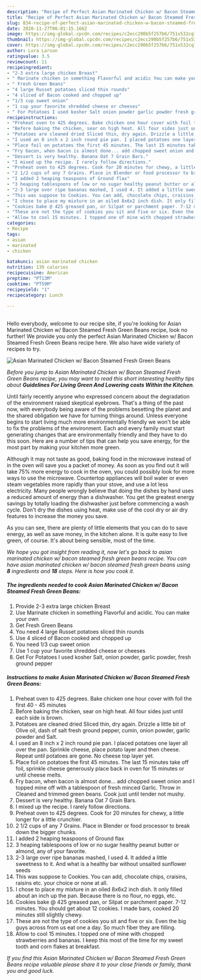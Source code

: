 ```yaml
---
description: "Recipe of Perfect Asian Marinated Chicken w/ Bacon Steamed Fresh Green Beans"
title: "Recipe of Perfect Asian Marinated Chicken w/ Bacon Steamed Fresh Green Beans"
slug: 834-recipe-of-perfect-asian-marinated-chicken-w-bacon-steamed-fresh-green-beans
date: 2020-11-27T06:01:15.166Z
image: https://img-global.cpcdn.com/recipes/c2ecc290b5f257b6/751x532cq70/asian-marinated-chicken-w-bacon-steamed-fresh-green-beans-recipe-main-photo.jpg
thumbnail: https://img-global.cpcdn.com/recipes/c2ecc290b5f257b6/751x532cq70/asian-marinated-chicken-w-bacon-steamed-fresh-green-beans-recipe-main-photo.jpg
cover: https://img-global.cpcdn.com/recipes/c2ecc290b5f257b6/751x532cq70/asian-marinated-chicken-w-bacon-steamed-fresh-green-beans-recipe-main-photo.jpg
author: Lora Larson
ratingvalue: 3.5
reviewcount: 11
recipeingredient:
- "2-3 extra large chicken Breast"
- " Marinate chicken in something Flavorful and acidic You can make your own"
- " Fresh Green Beans"
- "4 large Russet potatoes sliced thin rounds"
- "4 sliced of Bacon cooked and chopped up"
- "1/3 cup sweet onion"
- "1 cup your favorite shredded cheese or cheeses"
- " For Potatoes I used kosher Salt onion powder garlic powder fresh ground pepper"
recipeinstructions:
- "Preheat oven to 425 degrees. Bake chicken one hour cover with foil the first 40 - 45 minutes"
- "Before baking the chicken, sear on high heat. All four sides just until each side is brown."
- "Potatoes are cleaned dried Sliced thin, dry again. Drizzle a little bit of Olive oil, dash of salt fresh ground pepper, cumin, onion powder, garlic powder and Salt."
- "I used an 8 inch x 2 inch round pie pan. I placed potatoes one layer all over the pan. Sprinkle cheese, place potato layer and then cheese. Repeat until potatoes are gone. No cheese top layer yet."
- "Place foil on potatoes the first 45 minutes. The last 15 minutes take off foil, sprinkle cheese generously place back in oven for 15 minutes or until cheese melts."
- "Fry bacon, when bacon is almost done... add chopped sweet onion and I topped mine off with a tablespoon of fresh minced Garlic. Throw in Cleaned and trimmed green beans. Cook just until tender not mushy."
- "Dessert is very healthy. Banana Oat 7 Grain Bars."
- "I mixed up the recipe. I rarely follow directions."
- "Preheat oven to 425 degrees. Cook for 20 minutes for chewy, a little longer for a little crunchier."
- "2 1/2 cups of any 7 Grains. Place in Blender or food processor to break down the bigger chunks."
- "I added 2 heaping teaspoons of Ground flax"
- "3 heaping tablespoons of low or no sugar healthy peanut butter or almond, any of your favorite."
- "2-3 large over ripe bananas mashed, I used 4. It added a little sweetness to it. And what is a healthy bar without unsalted sunflower seeds"
- "This was suppose to Cookies. You can add, chocolate chips, craisins, raisins etc. your choice or none at all."
- "I chose to place my mixture in an oiled 8x6x2 inch dish. It only filled about an inch up the pan. Because there is no flour, no eggs, etc."
- "Cookies bake @ 425 greased pan, or Silpat or parchment paper. 7-12 minutes. You should get about 12 cookies. I made bars, cooked 20 minutes still slightly chewy."
- "These are not the type of cookies you sit and five or six. Even the big guys across from us eat one a day. So much fiber they are filling."
- "Allow to cool 15 minutes. I topped one of mine with chopped strawberries and bananas. I keep this most of the time for my sweet tooth and corn flakes at breakfast."
categories:
- Recipe
tags:
- asian
- marinated
- chicken

katakunci: asian marinated chicken 
nutrition: 139 calories
recipecuisine: American
preptime: "PT13M"
cooktime: "PT59M"
recipeyield: "1"
recipecategory: Lunch

---
```

<br>
Hello everybody, welcome to our recipe site, if you're looking for Asian Marinated Chicken w/ Bacon Steamed Fresh Green Beans recipe, look no further! We provide you only the perfect Asian Marinated Chicken w/ Bacon Steamed Fresh Green Beans recipe here. We also have wide variety of recipes to try.
<br>


![Asian Marinated Chicken w/ Bacon Steamed Fresh Green Beans](https://img-global.cpcdn.com/recipes/c2ecc290b5f257b6/751x532cq70/asian-marinated-chicken-w-bacon-steamed-fresh-green-beans-recipe-main-photo.jpg)

<i>Before you jump to Asian Marinated Chicken w/ Bacon Steamed Fresh Green Beans recipe, you may want to read this short interesting healthy tips about 
<strong>Guidelines For Living Green And Lowering costs Within the Kitchen</strong>.</i>
</br>

Until fairly recently anyone who expressed concern about the degradation of the environment raised skeptical eyebrows. That's a thing of the past now, with everybody being aware of the problems besetting the planet and the shared obligation we have for turning things around. Unless everyone begins to start living much more environmentally friendly we won't be able to fix the problems of the environment. Each and every family must start generating changes that are environmentally friendly and they have to do this soon. Here are a number of tips that can help you save energy, for the most part by making your kitchen more green.

Although it may not taste as good, baking food in the microwave instead of in the oven will save you a packet of money. As soon as you find out it will take 75% more energy to cook in the oven, you could possibly look for more ways to use the microwave. Countertop appliances will boil water or even steam vegetables more rapidly than your stove, and use a lot less electricity. Many people wrongly believe that doing the dishes by hand uses a reduced amount of energy than a dishwasher. You get the greatest energy savings by totally loading the dishwasher just before commencing a wash cycle. Don't dry the dishes using heat, make use of the cool dry or air dry features to increase the money you save.

As you can see, there are plenty of little elements that you can do to save energy, as well as save money, in the kitchen alone. It is quite easy to live green, of course. It's about being sensible, most of the time.


<i>We hope you got insight from reading it, now let's go back to asian marinated chicken w/ bacon steamed fresh green beans recipe. You can have asian marinated chicken w/ bacon steamed fresh green beans using <strong>8</strong> ingredients and <strong>18</strong> steps. Here is how you cook it.
</i>

##### The ingredients needed to cook Asian Marinated Chicken w/ Bacon Steamed Fresh Green Beans:

1. Provide 2-3 extra large chicken Breast
1. Use  Marinate chicken in something Flavorful and acidic. You can make your own
1. Get  Fresh Green Beans
1. You need 4 large Russet potatoes sliced thin rounds
1. Use 4 sliced of Bacon cooked and chopped up
1. You need 1/3 cup sweet onion
1. Use 1 cup your favorite shredded cheese or cheeses
1. Get  For Potatoes I used kosher Salt, onion powder, garlic powder, fresh ground pepper


##### Instructions to make Asian Marinated Chicken w/ Bacon Steamed Fresh Green Beans:

1. Preheat oven to 425 degrees. Bake chicken one hour cover with foil the first 40 - 45 minutes
1. Before baking the chicken, sear on high heat. All four sides just until each side is brown.
1. Potatoes are cleaned dried Sliced thin, dry again. Drizzle a little bit of Olive oil, dash of salt fresh ground pepper, cumin, onion powder, garlic powder and Salt.
1. I used an 8 inch x 2 inch round pie pan. I placed potatoes one layer all over the pan. Sprinkle cheese, place potato layer and then cheese. Repeat until potatoes are gone. No cheese top layer yet.
1. Place foil on potatoes the first 45 minutes. The last 15 minutes take off foil, sprinkle cheese generously place back in oven for 15 minutes or until cheese melts.
1. Fry bacon, when bacon is almost done... add chopped sweet onion and I topped mine off with a tablespoon of fresh minced Garlic. Throw in Cleaned and trimmed green beans. Cook just until tender not mushy.
1. Dessert is very healthy. Banana Oat 7 Grain Bars.
1. I mixed up the recipe. I rarely follow directions.
1. Preheat oven to 425 degrees. Cook for 20 minutes for chewy, a little longer for a little crunchier.
1. 2 1/2 cups of any 7 Grains. Place in Blender or food processor to break down the bigger chunks.
1. I added 2 heaping teaspoons of Ground flax
1. 3 heaping tablespoons of low or no sugar healthy peanut butter or almond, any of your favorite.
1. 2-3 large over ripe bananas mashed, I used 4. It added a little sweetness to it. And what is a healthy bar without unsalted sunflower seeds
1. This was suppose to Cookies. You can add, chocolate chips, craisins, raisins etc. your choice or none at all.
1. I chose to place my mixture in an oiled 8x6x2 inch dish. It only filled about an inch up the pan. Because there is no flour, no eggs, etc.
1. Cookies bake @ 425 greased pan, or Silpat or parchment paper. 7-12 minutes. You should get about 12 cookies. I made bars, cooked 20 minutes still slightly chewy.
1. These are not the type of cookies you sit and five or six. Even the big guys across from us eat one a day. So much fiber they are filling.
1. Allow to cool 15 minutes. I topped one of mine with chopped strawberries and bananas. I keep this most of the time for my sweet tooth and corn flakes at breakfast.


<i>If you find this Asian Marinated Chicken w/ Bacon Steamed Fresh Green Beans recipe valuable please share it to your close friends or family, thank you and good luck.</i>
